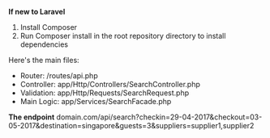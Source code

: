 **If new to Laravel**
1. Install Composer
1. Run Composer install in the root repository directory to install dependencies

Here's the main files:
* Router: /routes/api.php
* Controller: app/Http/Controllers/SearchController.php
* Validation: app/Http/Requests/SearchRequest.php
* Main Logic: app/Services/SearchFacade.php

**The endpoint**
domain.com/api/search?checkin=29-04-2017&checkout=03-05-2017&destination=singapore&guests=3&suppliers=supplier1,supplier2
